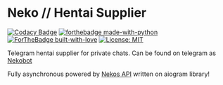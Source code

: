 # Neko // Hentai Supplier


[![Codacy Badge](https://api.codacy.com/project/badge/Grade/7af2a3a0d3fb44ec88864f81d665939c)](https://app.codacy.com/manual/starry69/Nekobot?utm_source=github.com&utm_medium=referral&utm_content=starry69/Nekobot&utm_campaign=Badge_Grade_Settings)
[![forthebadge made-with-python](http://ForTheBadge.com/images/badges/made-with-python.svg)](https://www.python.org/)
[![ForTheBadge built-with-love](http://ForTheBadge.com/images/badges/built-with-love.svg)](https://GitHub.com/Naereen/)
[![License: MIT](https://img.shields.io/badge/License-MIT-yellow.svg)](https://opensource.org/licenses/MIT)

Telegram hentai supplier for private chats.
Can be found on telegram as [Nekobot](https://t.me/hentaistarbot)

Fully asynchronous powered by [Nekos API](https://nekos.life) written on aiogram library!
